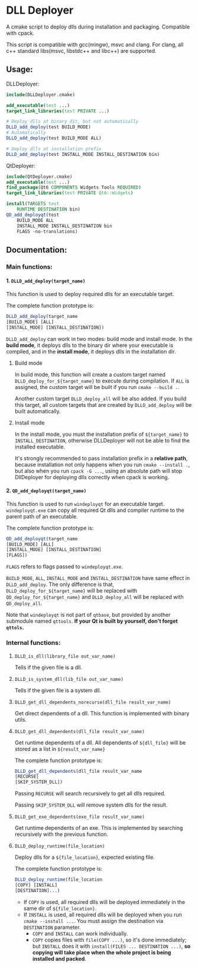 # DLL Deployer

A cmake script to deploy dlls during installation and packaging. Compatible with cpack.

This script is compatible with gcc(mingw), msvc and clang. 
For clang, all c++ standard libs(msvc, libstdc++ and libc++) are supported.

## Usage:
DLLDeployer:
```cmake
include(DLLDeployer.cmake)

add_executable(test ...)
target_link_libraries(test PRIVATE ...)

# Deploy dlls at binary dir, but not automatically
DLLD_add_deploy(test BUILD_MODE)
# Automatically
DLLD_add_deploy(test BUILD_MODE ALL)

# Deploy dlls at installation prefix
DLLD_add_deploy(test INSTALL_MODE INSTALL_DESTINATION bin)
```

QtDeployer:
```cmake
include(QtDeployer.cmake)
add_executable(test ...)
find_package(Qt6 COMPONENTS Widgets Tools REQUIRED)
target_link_libraries(test PRIVATE Qt6::Widgets)

install(TARGETS test 
    RUNTIME DESTINATION bin)
QD_add_deployqt(test
    BUILD_MODE ALL
    INSTALL_MODE INSTALL_DESTINATION bin
    FLAGS -no-translations)
```

## Documentation:

### Main functions:
#### 1. `DLLD_add_deploy(target_name)`

This function is used to deploy required dlls for an executable target.

The complete function prototype is:
```cmake
DLLD_add_deploy(target_name 
[BUILD_MODE] [ALL]
[INSTALL_MODE] [INSTALL_DESTINATION])
```
   
`DLLD_add_deploy` can work in two modes: build mode and install mode. In the **build mode**, it deploys dlls to the binary dir where your executable is compiled, and in the **install mode**, it deploys dlls in the installation dir.

1. Build mode

    In build mode,
    this function will create a custom target named `DLLD_deploy_for_${target_name}` to execute during compilation.
    If `ALL` is assigned, the custom target will be built if you run `cmake --build .`. 
    
    Another custom target `DLLD_deploy_all` will be also added. If you build this target, all custom targets that are created by `DLLD_add_deploy` will be built automatically.

2.  Install mode

    In the install mode, you must the installation prefix of `${target_name}` to `INSTALL_DESTINATION`,
    otherwise DLLDeployer will not be able to find the installed executable.
    
    It's strongly recommended to pass installation prefix in a **relative path**, because installation not only happens when you run `cmake --install .`, but also when you run `cpack -G ...`,
    using an absolute path will stop DllDeployer for deploying dlls correctly when cpack is working.

#### 2. `QD_add_deployqt(target_name)`

This function is used to run `windeployqt` for an executable target. `windeployqt.exe` can copy all required Qt dlls and compiler runtime to the parent path of an executable.

The complete function prototype is:
```cmake
QD_add_deployqt(target_name
[BUILD_MODE] [ALL]
[INSTALL_MODE] [INSTALL_DESTINATION]
[FLAGS])
```

`FLAGS` refers to flags passed to `windeployqt.exe`.

`BUILD_MODE`, `ALL`, `INSTALL_MODE` and `INSTALL_DESTINATION` have same effect in `DLLD_add_deploy`. The only difference is that, `DLLD_deploy_for_${target_name}` will be replaced with `QD_deploy_for_${target_name}` and `DLLD_deploy_all` will be replaced with `QD_deploy_all`.

Note that `windeployqt` is not part of `qtbase`, but provided by another submodule named `qttools`.
**If your Qt is built by yourself, don't forget `qttols`.**

### Internal functions:

1. `DLLD_is_dll(library_file out_var_name)`

   Tells if the given file is a dll.
2. `DLLD_is_system_dll(lib_file out_var_name)`

   Tells if the given file is a system dll.

3. `DLLD_get_dll_dependents_norecurse(dll_file result_var_name)`
    
    Get direct dependents of a dll. This function is implemented with binary utils.

4. `DLLD_get_dll_dependents(dll_file result_var_name)`

    Get runtime dependents of a dll. All dependents of `${dll_file}` will be stored as a list in `${result_var_name}`

    The complete function prototype is: 
    ```cmake
    DLLD_get_dll_dependents(dll_file result_var_name
    [RECURSE]
    [SKIP_SYSTEM_DLL])
    ```
    
    Passing `RECURSE` will search recursively to get all dlls required.

    Passing `SKIP_SYSTEM_DLL` will remove system dlls for the result.

5. `DLLD_get_exe_dependents(exe_file result_var_name)`
    
    Get runtime dependents of an exe. This is implemented by searching recursively with the previous function.

6. `DLLD_deploy_runtime(file_location)`
    
    Deploy dlls for a `${file_location}`, expected existing file.

    The complete function prototype is: 
    ```cmake
    DLLD_deploy_runtime(file_location
    [COPY] [INSTALL]
    [DESTINATION]...)
    ```
   
    - If `COPY` is used, all required dlls will be deployed immediately in the same dir of `${file_location}`.
    - If `INSTALL` is used, all required dlls will be deployed when you run `cmake --install ...`. You must assign the destination via `DESTINATION` parameter.
      - `COPY` and `INSTALL` can work individually.
      - `COPY` copies files with `file(COPY ...)`, so it's done immediately; but `INSTALL` does it with `install(FILES ... DESTINATION ...)`, **so copying will take place when the whole project is being installed and packed**.